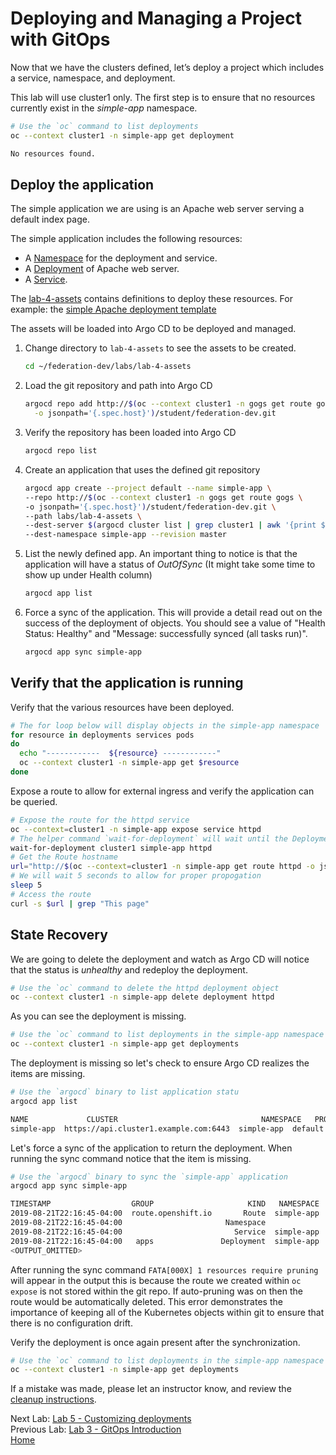 <a id="markdown-deploying-and-managing" name="deploying-and-managing"></a>
# Deploying and Managing a Project with GitOps 

Now that we have the clusters defined, let’s deploy a project which includes a service, namespace, and deployment.

This lab will use cluster1 only. The first step is to ensure that no resources currently exist in the *simple-app* namespace.
~~~sh
# Use the `oc` command to list deployments
oc --context cluster1 -n simple-app get deployment

No resources found.
~~~

<a id="markdown-deploy-the-application" name="deploy-the-application"></a>
## Deploy the application

The simple application we are using is an Apache web server serving a default index page.

The simple application includes the following resources:

-   A [Namespace](https://kubernetes.io/docs/concepts/overview/working-with-objects/namespaces/) for the deployment and service.
-   A [Deployment](https://kubernetes.io/docs/concepts/workloads/controllers/deployment/) of Apache web server.
-   A [Service](https://kubernetes.io/docs/concepts/services-networking/service/).

The [lab-4-assets](./lab-4-assets) contains definitions to deploy these resources.
For example: the [simple Apache deployment template](./lab-4-assets/deployment.yaml)

The assets will be loaded into Argo CD to be deployed and managed.

1. Change directory to `lab-4-assets` to see the assets to be created.

    ~~~sh
    cd ~/federation-dev/labs/lab-4-assets
    ~~~
2. Load the git repository and path into Argo CD

    ~~~sh
    argocd repo add http://$(oc --context cluster1 -n gogs get route gogs \
      -o jsonpath='{.spec.host}')/student/federation-dev.git
    ~~~
3. Verify the repository has been loaded into Argo CD 

   ~~~sh
   argocd repo list
    ~~~
4. Create an application that uses the defined git repository

    ~~~sh
    argocd app create --project default --name simple-app \
    --repo http://$(oc --context cluster1 -n gogs get route gogs \
    -o jsonpath='{.spec.host}')/student/federation-dev.git \
    --path labs/lab-4-assets \
    --dest-server $(argocd cluster list | grep cluster1 | awk '{print $1}') \
    --dest-namespace simple-app --revision master
    ~~~
5. List the newly defined app. An important thing to notice is that the application will have a status of *OutOfSync* (It might take some time to show up under Health column)

    ~~~sh
    argocd app list
    ~~~
6. Force a sync of the application. This will provide a detail read out on the success of the deployment of objects. You should see a value of "Health Status: Healthy" and "Message: successfully synced (all tasks run)".

    ~~~sh
    argocd app sync simple-app
    ~~~

<a id="markdown-verify-that-the-application-is-running" name="verify-that-the-application-is-running"></a>
## Verify that the application is running

Verify that the various resources have been deployed. 

~~~sh
# The for loop below will display objects in the simple-app namespace
for resource in deployments services pods
do
  echo "------------  ${resource} ------------"
  oc --context cluster1 -n simple-app get $resource
done
~~~

Expose a route to allow for external ingress and verify the application can be queried.

~~~sh
# Expose the route for the httpd service
oc --context=cluster1 -n simple-app expose service httpd
# The helper command `wait-for-deployment` will wait until the Deployment object is in the Ready state
wait-for-deployment cluster1 simple-app httpd
# Get the Route hostname
url="http://$(oc --context=cluster1 -n simple-app get route httpd -o jsonpath='{.spec.host}')"
# We will wait 5 seconds to allow for proper propogation
sleep 5
# Access the route
curl -s $url | grep "This page"
~~~

<a id="markdown-state-recovery" name="state-recovery"></a>
## State Recovery

We are going to delete the deployment and watch as Argo CD will notice that the status is *unhealthy* and redeploy the deployment.

~~~sh
# Use the `oc` command to delete the httpd deployment object
oc --context cluster1 -n simple-app delete deployment httpd
~~~

As you can see the deployment is missing.
~~~sh
# Use the `oc` command to list deployments in the simple-app namespace
oc --context cluster1 -n simple-app get deployments
~~~

The deployment is missing so let's check to ensure Argo CD realizes the items are missing.

~~~sh
# Use the `argocd` binary to list application statu
argocd app list

NAME             CLUSTER                                NAMESPACE   PROJECT  STATUS     HEALTH   SYNCPOLICY  CONDITIONS
simple-app  https://api.cluster1.example.com:6443  simple-app  default  OutOfSync  Missing  <none>      <none>
~~~

Let's force a sync of the application to return the deployment. When running the sync command notice that the item is missing.
~~~sh
# Use the `argocd` binary to sync the `simple-app` application
argocd app sync simple-app

TIMESTAMP                  GROUP                     KIND   NAMESPACE                  NAME    STATUS    HEALTH        HOOK  MESSAGE
2019-08-21T22:16:45-04:00  route.openshift.io       Route  simple-app                 httpd  OutOfSync  Unknown              
2019-08-21T22:16:45-04:00                       Namespace                        simple-app    Synced   Unknown              
2019-08-21T22:16:45-04:00                         Service  simple-app                 httpd    Synced   Healthy              
2019-08-21T22:16:45-04:00   apps               Deployment  simple-app                 httpd  OutOfSync  Missing  
<OUTPUT_OMITTED>     
~~~

After running the sync command `FATA[000X] 1 resources require pruning` will appear in the output this is because the route 
we created within `oc expose` is not stored within the git repo. If auto-pruning was on then the route would be automatically deleted. This error demonstrates the importance of keeping all of the Kubernetes objects within git to ensure that there is no configuration drift.

Verify the deployment is once again present after the synchronization.

~~~sh
# Use the `oc` command to list deployments in the simple-app namespace
oc --context cluster1 -n simple-app get deployments
~~~

If a mistake was made, please let an instructor know, and review the [cleanup instructions](./cleanup-instructions.md).

Next Lab: [Lab 5 - Customizing deployments](./5.md)<br>
Previous Lab: [Lab 3 - GitOps Introduction](./3.md)<br>
[Home](./README.md)
